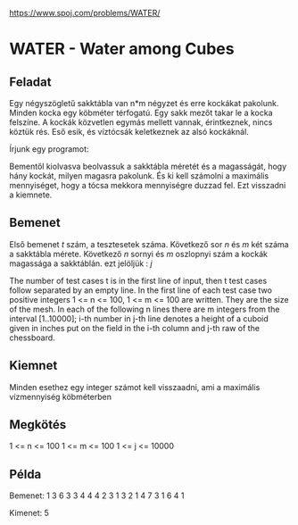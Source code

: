 https://www.spoj.com/problems/WATER/

# WATER - Water among Cubes

## Feladat

Egy négyszögletű sakktábla van n\*m négyzet és erre kockákat pakolunk.
Minden kocka egy köbméter térfogatú.
Egy sakk mezőt takar le a kocka felszíne. A kockák közvetlen egymás mellett vannak, érintkeznek, nincs köztük rés. Eső esik, és víztócsák keletkeznek az alsó kockáknál.

Írjunk egy programot:

Bementől kiolvasva beolvassuk a sakktábla méretét és a magasságát, hogy hány kockát, milyen magasra pakolunk.
És ki kell számolni a maximális mennyiséget, hogy a tócsa mekkora mennyiségre duzzad fel. Ezt visszadni a kiemnete.

## Bemenet

Első bemenet _t_ szám, a tesztesetek száma. Következő sor _n_ és _m_ két száma a sakktábla mérete.
Következő _n_ sornyi és _m_ oszlopnyi szám a kockák magassága a sakktáblán.
ezt jelöljük : _j_

The number of test cases t is in the first line of input, then t test cases follow separated by an empty line. In the first line of each test case two positive integers 1 <= n <= 100, 1 <= m <= 100 are written. They are the size of the mesh. In each of the following n lines there are m integers from the interval [1..10000]; i-th number in j-th line denotes a height of a cuboid given in inches put on the field in the i-th column and j-th raw of the chessboard.

## Kiemnet

Minden esethez egy integer számot kell visszaadni, ami a maximális vízmennyiség köbméterben

## Megkötés

1 <= n <= 100
1 <= m <= 100
1 <= j <= 10000

## Példa

Bemenet:
1
3 6
3 3 4 4 4 2
3 1 3 2 1 4
7 3 1 6 4 1

Kimenet:
5
